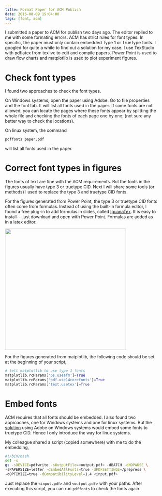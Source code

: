 ```yaml
---
title: Format Paper for ACM Publish
date: 2015-08-09 15:04:08
tags: [font, acm]
---
```


I submitted a paper to ACM for publish two days ago. The editor replied to me with some formating errors. ACM has strict rules for font types. In specific, the paper must only contain embedded Type 1 or TrueType fonts. I googled for quite a while to find out a solution for my case.  I use TexStudio with pdflatex from texlive to edit and compile papers. Power Point is used to draw flow charts and matplotlib is used to plot experiment figures.


# Check font types

I found two approaches to check the font types.

On Windows systems, open the paper using Adobe. Go to file properties and the font tab. It will list all fonts used in the paper. If some fonts are not allowed, you can locate the pages where these fonts appear by splitting the whole file and checking the fonts of each page one by one. (not sure any better way to check the locations).

On linux system, the command

```bash
pdffonts paper.pdf
```

will list all fonts used in the paper.


# Correct font types in figures

The fonts of text are fine with the ACM requirements. But the fonts in the figures usually have type 3 or truetype CID. Next I will share some tools (or methods) I used to replace the type 3 and truetype CID fonts.

For the figures generated from Power Point, the type 3 or truetype CID fonts often come from formulas. Instead of using the built-in formula editor, I found a free plug-in to add formulas in slides, called [IguanaTex](http://www.jonathanleroux.org/software/iguanatex/download.html). It is easy to install---just download and open with Power Point. Formulas are added as in a latex editor.

<img src="/images/iguanatex.png" width="400px"/>

For the figures generated from matplotlib, the following code should be set at the beginning of your script,

```python
# tell matplotlib to use type 1 fonts
matplotlib.rcParams['ps.useafm']=True
matplotlib.rcParams['pdf.use14corefonts']=True
matplotlib.rcParams['text.usetex']=True
```

# Embed fonts

ACM requires that all fonts should be embedded. I also found two approaches, one for Windows systems and one for linux systems. But the [solution](http://blogs.adobe.com/acrobatforlifesciences/2008/09/reembedding_fonts_in_a_pdf/) using Adobe on Windows systems would embed some fonts to truetype CID. Hence I only introduce the way for linux systems.

My colleague shared a script (copied somewhere) with me to do the embedding,

```bash
#!/bin/bash
set -x
gs -sDEVICE=pdfwrite -sOutputFile=<output.pdf> -dBATCH -dNOPAUSE \
-sPAPERSIZE=letter -dEmbedAllFonts=true -dPDFSETTINGS=/prepress \
-dOPTIMIZE=true -dCompatibilityLevel=1.4 <input.pdf>
```

Just replace the `<input.pdf>` and `<output.pdf>` with your paths. After executing this script, you can run `pdffonts` to check the fonts again.

